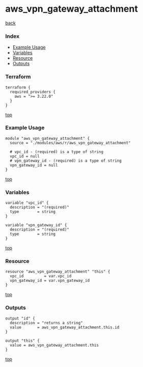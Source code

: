 # aws_vpn_gateway_attachment
[back](../aws.md)
### Index
- [Example Usage](#example-usage)
- [Variables](#variables)
- [Resource](#resource)
- [Outputs](#outputs)
### Terraform
```hcl
terraform {
  required_providers {
    aws = ">= 3.22.0"
  }
}
```
[top](#index)
### Example Usage
```hcl
module "aws_vpn_gateway_attachment" {
  source = "./modules/aws/r/aws_vpn_gateway_attachment"

  # vpc_id - (required) is a type of string
  vpc_id = null
  # vpn_gateway_id - (required) is a type of string
  vpn_gateway_id = null
}
```
[top](#index)
### Variables
```hcl
variable "vpc_id" {
  description = "(required)"
  type        = string
}

variable "vpn_gateway_id" {
  description = "(required)"
  type        = string
}
```
[top](#index)

### Resource
```hcl
resource "aws_vpn_gateway_attachment" "this" {
  vpc_id         = var.vpc_id
  vpn_gateway_id = var.vpn_gateway_id
}
```
[top](#index)
### Outputs
```hcl
output "id" {
  description = "returns a string"
  value       = aws_vpn_gateway_attachment.this.id
}

output "this" {
  value = aws_vpn_gateway_attachment.this
}
```
[top](#index)
